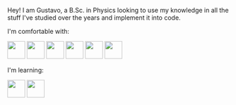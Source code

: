 Hey! 
I am Gustavo, a B.Sc. in Physics looking to use my knowledge in all the stuff I've studied over the years and implement it into code.

I'm comfortable with: 

<img src='https://cdn.jsdelivr.net/gh/devicons/devicon/icons/python/python-original.svg' width='40'> <img src='https://cdn.jsdelivr.net/gh/devicons/devicon/icons/java/java-original.svg' width='40'> <img src='https://cdn.jsdelivr.net/gh/devicons/devicon/icons/c/c-original.svg' width='40'> <img src="https://cdn.jsdelivr.net/gh/devicons/devicon/icons/mysql/mysql-original.svg" width='40'/> <img src="https://cdn.jsdelivr.net/gh/devicons/devicon/icons/latex/latex-original.svg" width='40'/> <img src="https://cdn.jsdelivr.net/gh/devicons/devicon/icons/linux/linux-original.svg" width='40'/>

I'm learning:

<img src="https://img.icons8.com/?size=512&id=xF33DQdGyLDz&format=png" width='40'/> <img src="https://img.icons8.com/?size=512&id=74402&format=png" width='40'/>
          

          


           
          
          
